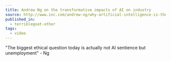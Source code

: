 ```yaml
---
title: Andrew Ng on the transformative impacts of AI on industry
source: http://www.inc.com/andrew-ng/why-artificial-intelligence-is-the-new-electricity.html
published_in:
  - terriblegoat-other
tags:
  - video
---
```


"The biggest ethical question today is actually not AI sentience but unemployment" - Ng
